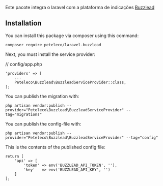 Este pacote integra o laravel com a plataforma de indicações [Buzzlead](https://buzzlead.com.br)


## Installation
You can install this package via composer using this command:
````
composer require peteleco/laravel-buzzlead
````

Next, you must install the service provider:

// config/app.php
````
'providers' => [
    ...
    Peteleco\Buzzlead\BuzzleadServiceProvider::class,
];
````
You can publish the migration with:
````
php artisan vendor:publish --provider="Peteleco\Buzzlead\BuzzleadServiceProvider" --tag="migrations"
````

You can publish the config-file with:
````
php artisan vendor:publish --provider="Peteleco\Buzzlead\BuzzleadServiceProvider" --tag="config"
````
This is the contents of the published config file:

````
return [
    'api' => [
        'token' => env('BUZZLEAD_API_TOKEN', ''),
        'key'   => env('BUZZLEAD_API_KEY', '')
    ]
];
````
